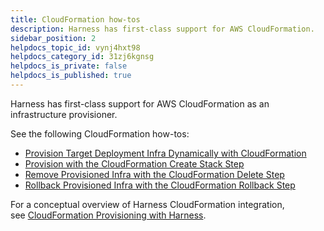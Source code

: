 ```yaml
---
title: CloudFormation how-tos
description: Harness has first-class support for AWS CloudFormation.
sidebar_position: 2
helpdocs_topic_id: vynj4hxt98
helpdocs_category_id: 31zj6kgnsg
helpdocs_is_private: false
helpdocs_is_published: true
---
```


Harness has first-class support for AWS CloudFormation as an infrastructure provisioner.

See the following CloudFormation how-tos:

* [Provision Target Deployment Infra Dynamically with CloudFormation](/docs/continuous-delivery/cd-infrastructure/cloudformation-infra/provision-target-deployment-infra-dynamically-with-cloud-formation)
* [Provision with the CloudFormation Create Stack Step](/docs/continuous-delivery/cd-infrastructure/cloudformation-infra/provision-with-the-cloud-formation-create-stack-step)
* [Remove Provisioned Infra with the CloudFormation Delete Step](/docs/continuous-delivery/cd-infrastructure/cloudformation-infra/remove-provisioned-infra-with-the-cloud-formation-delete-step)
* [Rollback Provisioned Infra with the CloudFormation Rollback Step](/docs/continuous-delivery/cd-infrastructure/cloudformation-infra/rollback-provisioned-infra-with-the-cloud-formation-rollback-step)

For a conceptual overview of Harness CloudFormation integration, see [CloudFormation Provisioning with Harness](/docs/continuous-delivery/cd-infrastructure/cloudformation-infra/cloud-formation-provisioning-with-harness).

